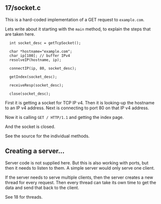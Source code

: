 ## 17/socket.c

This is a hard-coded implementation of a GET request to `example.com`.

Lets write about it starting with the `main` method, to explain the steps that are taken here.

```
  int socket_desc = getTcpSocket();

  char *hostname="example.com";
  char ip[100]; // buffer IPv4
  resolveIP(hostname, ip);

  connectIP(ip, 80, socket_desc);

  getIndex(socket_desc);

  receiveResp(socket_desc);

  close(socket_desc);
```

First it is getting a socket for TCP IP v4. 
Then it is looking-up the hostname to an IP v4 address.
Next is connecting to port 80 on that IP v4 address.

Now it is calling `GET / HTTP/1.1` and getting the index page. 

And the socket is closed.

See the source for the individual methods.


## Creating a server...

Server code is not supplied here. But this is also working with ports, but then 
it needs to listen to them. A simple server would only serve one client.

If the server needs to serve multiple clients, then the server creates a
new thread for every request. Then every thread can take its own time
to get the data and send that back to the client.

See 18 for threads.
